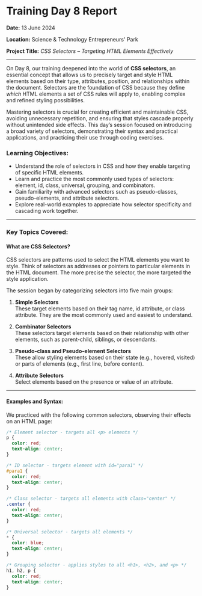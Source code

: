 # Training Day 8 Report  
**Date:** 13 June 2024  

**Location:** Science & Technology Entrepreneurs' Park  

**Project Title:** *CSS Selectors – Targeting HTML Elements Effectively*

---

On Day 8, our training deepened into the world of **CSS selectors**, an essential concept that allows us to precisely target and style HTML elements based on their type, attributes, position, and relationships within the document. Selectors are the foundation of CSS because they define *which* HTML elements a set of CSS rules will apply to, enabling complex and refined styling possibilities.

Mastering selectors is crucial for creating efficient and maintainable CSS, avoiding unnecessary repetition, and ensuring that styles cascade properly without unintended side effects. This day’s session focused on introducing a broad variety of selectors, demonstrating their syntax and practical applications, and practicing their use through coding exercises.

### Learning Objectives:  
- Understand the role of selectors in CSS and how they enable targeting of specific HTML elements.  
- Learn and practice the most commonly used types of selectors: element, id, class, universal, grouping, and combinators.  
- Gain familiarity with advanced selectors such as pseudo-classes, pseudo-elements, and attribute selectors.  
- Explore real-world examples to appreciate how selector specificity and cascading work together.

---

### Key Topics Covered:

#### What are CSS Selectors?  
CSS selectors are patterns used to select the HTML elements you want to style. Think of selectors as addresses or pointers to particular elements in the HTML document. The more precise the selector, the more targeted the style application.

The session began by categorizing selectors into five main groups:

1. **Simple Selectors**  
   These target elements based on their tag name, id attribute, or class attribute. They are the most commonly used and easiest to understand.

2. **Combinator Selectors**  
   These selectors target elements based on their relationship with other elements, such as parent-child, siblings, or descendants.

3. **Pseudo-class and Pseudo-element Selectors**  
   These allow styling elements based on their state (e.g., hovered, visited) or parts of elements (e.g., first line, before content).

4. **Attribute Selectors**  
   Select elements based on the presence or value of an attribute.

---

#### Examples and Syntax:

We practiced with the following common selectors, observing their effects on an HTML page:

```css
/* Element selector - targets all <p> elements */
p { 
  color: red; 
  text-align: center; 
}

/* ID selector - targets element with id="para1" */
#para1 { 
  color: red; 
  text-align: center; 
}

/* Class selector - targets all elements with class="center" */
.center { 
  color: red; 
  text-align: center; 
}

/* Universal selector - targets all elements */
* { 
  color: blue; 
  text-align: center; 
}

/* Grouping selector - applies styles to all <h1>, <h2>, and <p> */
h1, h2, p { 
  color: red; 
  text-align: center; 
}
